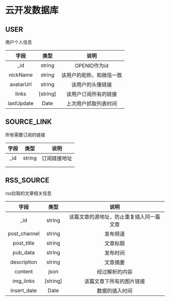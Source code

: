 # 云开发数据库

## USER

用户个人信息

|    字段    |   类型   |           说明           |
| :--------: | :------: | :----------------------: |
|    _id     |  string  |       OPENID作为id       |
|  nickName  |  string  | 该用户的昵称，和微信一致 |
| avatarUrl  |  string  |     该用户的头像链接     |
|   links    | [string] |   该用户订阅所有的链接   |
| lastUpdate |   Date   |   上次用户抓取列表时间   |

## SOURCE_LINK

所有需要订阅的链接

| 字段 |  类型  |     说明     |
| :--: | :----: | :----------: |
| _id  | string | 订阅链接地址 |
|      |        |              |
|      |        |              |

## RSS_SOURCE

rss拉取的文章相关信息

|     字段     |   类型   |                   说明                   |
| :----------: | :------: | :--------------------------------------: |
|     _id      |  string  | 该篇文章的源地址，防止重复插入同一篇文章 |
| post_channel |  string  |                 发布频道                 |
|  post_title  |  string  |                 文章标题                 |
|   pub_data   |  string  |                 发布时间                 |
| description  |  string  |                 文章摘要                 |
|   content    |   json   |              经过解析的内容              |
|  img_links   | [string] |         该篇文章下所有的图片链接         |
| insert_date  |   Date   |              数据的插入时间              |

